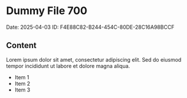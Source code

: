 # Dummy File 700

Date: 2025-04-03
ID: F4E88C82-B244-454C-80DE-28C16A98BCCF

## Content

Lorem ipsum dolor sit amet, consectetur adipiscing elit.
Sed do eiusmod tempor incididunt ut labore et dolore magna aliqua.

* Item 1
* Item 2
* Item 3

